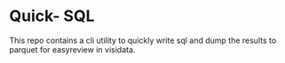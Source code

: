 # Quick- SQL

This repo contains a cli utility to quickly write sql and dump the results to parquet for easyreview in visidata.
